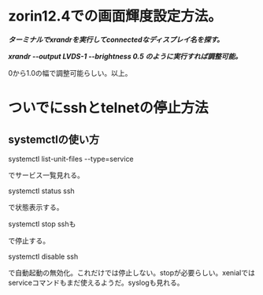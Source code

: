 # zorin12.4での画面輝度設定方法。

***ターミナルでxrandrを実行してconnectedなディスプレイ名を探す。***

***xrandr --output LVDS-1 --brightness 0.5 のように実行すれば調整可能。***

0から1.0の幅で調整可能らしい。以上。

# ついでにsshとtelnetの停止方法

## systemctlの使い方

systemctl list-unit-files --type=service

でサービス一覧見れる。

systemctl status ssh

で状態表示する。

systemctl stop sshも

で停止する。

systemctl disable ssh

で自動起動の無効化。これだけでは停止しない。stopが必要らしい。xenialではserviceコマンドもまだ使えるようだ。syslogも見れる。





